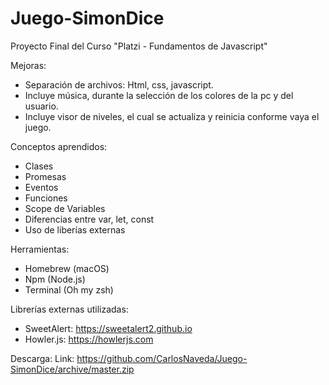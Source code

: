 # Juego-SimonDice
Proyecto Final del Curso "Platzi - Fundamentos de Javascript"

Mejoras:
- Separación de archivos: Html, css, javascript.
- Incluye música, durante la selección de los colores de la pc y del usuario.
- Incluye visor de niveles, el cual se actualiza y reinicia conforme vaya el juego.

Conceptos aprendidos:
- Clases
- Promesas
- Eventos
- Funciones
- Scope de Variables
- Diferencias entre var, let, const
- Uso de liberías externas

Herramientas:
- Homebrew (macOS)
- Npm (Node.js)
- Terminal (Oh my zsh)

Librerías externas utilizadas:
- SweetAlert: https://sweetalert2.github.io
- Howler.js: https://howlerjs.com

Descarga:
Link: https://github.com/CarlosNaveda/Juego-SimonDice/archive/master.zip
